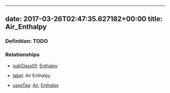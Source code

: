 
---
date: 2017-03-26T02:47:35.627182+00:00
title: Air_Enthalpy
---
### Definition: TODO

### Relationships

* [subClassOf](http://www.w3.org/2000/01/rdf-schema#subClassOf): [Enthalpy](https://brickschema.org/schema/1.0/Brick#Enthalpy)

* [label](http://www.w3.org/2000/01/rdf-schema#label): Air Enthalpy

* [usesTag](https://brickschema.org/schema/1.0/BrickFrame#usesTag): [Air](https://brickschema.org/schema/1.0/BrickTag#Air), [Enthalpy](https://brickschema.org/schema/1.0/BrickTag#Enthalpy)
